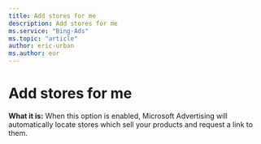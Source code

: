 ```yaml
---
title: Add stores for me
description: Add stores for me
ms.service: "Bing-Ads"
ms.topic: "article"
author: eric-urban
ms.author: eur
---
```


# Add stores for me

**What it is:** When this option is enabled, Microsoft Advertising will automatically locate stores which sell your products and request a link to them.


